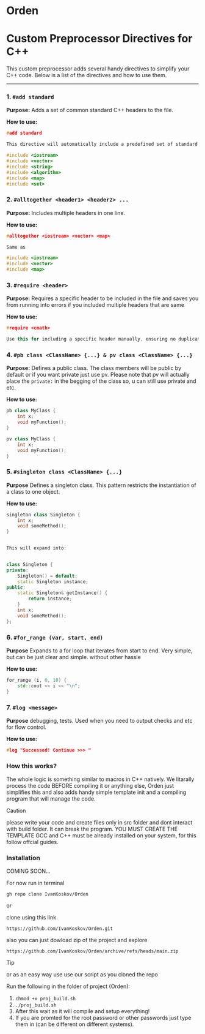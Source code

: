 # Orden

# Custom Preprocessor Directives for C++

This custom preprocessor adds several handy directives to simplify your C++ code. Below is a list of the directives and how to use them.

---

### 1. `#add standard`

**Purpose:** Adds a set of common standard C++ headers to the file.

**How to use:**
```cpp
#add standard

This directive will automatically include a predefined set of standard headers like:

#include <iostream>
#include <vector>
#include <string>
#include <algorithm>
#include <map>
#include <set>
```

### 2. `#alltogether <header1> <header2> ...`

**Purpose:** Includes multiple headers in one line.

**How to use:**
```cpp
#alltogether <iostream> <vector> <map>

Same as

#include <iostream>
#include <vector>
#include <map>

```

### 3. `#require <header>`

**Purpose:** Requires a specific header to be included in the file and saves you from running into errors if you included multiple headers that are same

**How to use:**
```cpp
#require <cmath>

Use this for including a specific header manually, ensuring no duplicates.

```

### 4. `#pb class <ClassName> {...} & pv class <ClassName> {...}`

**Purpose:** Defines a public class. The class members will be public by default or if you want private just use pv.
Please note that pv will actually place the `private:` in the begging of the class so, u can still use private and etc.

**How to use:**
```cpp
pb class MyClass {
    int x;
    void myFunction();
}

pv class MyClass {
    int x;
    void myFunction();
}


```

### 5. `#singleton class <ClassName> {...}`

**Purpose** Defines a singleton class. This pattern restricts the instantiation of a class to one object.

**How to use:**
```cpp
singleton class Singleton {
    int x;
    void someMethod();
}


This will expand into:


class Singleton {
private:
    Singleton() = default;
    static Singleton instance;
public:
    static Singleton& getInstance() {
        return instance;
    }
    int x;
    void someMethod();
};


```

### 6. `#for_range (var, start, end)`

**Purpose** Expands to a for loop that iterates from start to end. Very simple, but can be just clear and simple. without other hassle

**How to use:**
```cpp
for_range (i, 0, 10) {
    std::cout << i << "\n";
}

```

### 7. `#log <message>`

**Purpose** debugging, tests. Used when you need to output checks and etc for flow control. 

**How to use:**
```cpp
#log "Successed! Continue >>> "

```

### How this works?

The whole logic is something similar to macros in C++ natively. We litarally process the code BEFORE compiling it or anything else, Orden just simplifies this and also adds handy simple template init and a compiling program that will manage the code.

> [!CAUTION]
> please write your code and create files only in src folder and dont interact with build folder. It can break the program.
> YOU MUST CREATE THE TEMPLATE
> GCC and C++ must be already installed on your system, for this follow offcial guides.

### Installation 

COMING SOON...

For now run in terminal

`gh repo clone IvanKoskov/Orden`

or 

clone using this link

`https://github.com/IvanKoskov/Orden.git`

also you can just dowload zip of the project and explore

`https://github.com/IvanKoskov/Orden/archive/refs/heads/main.zip`
> [!TIP]
> or as an easy way use use our script as you cloned the repo
>
> Run the following in the folder of project (Orden):
>
> 1. `chmod +x proj_build.sh` 
> 2. `./proj_build.sh`
> 3. After this wait as it will compile and setup everything!
> 4. If you are promted for the root password or other passwords just type them in (can be different on different systems).








